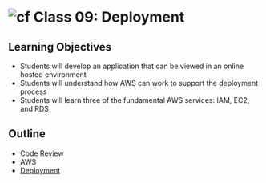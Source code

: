 # ![cf](http://i.imgur.com/7v5ASc8.png) Class 09: Deployment

## Learning Objectives

- Students will develop an application that can be viewed in an online hosted environment
- Students will understand how AWS can work to support the deployment process
- Students will learn three of the fundamental AWS services: IAM, EC2, and RDS 

## Outline

- Code Review
- AWS
- [Deployment]

<!-- links -->
[Deployment]: ./notes/deployment.md
